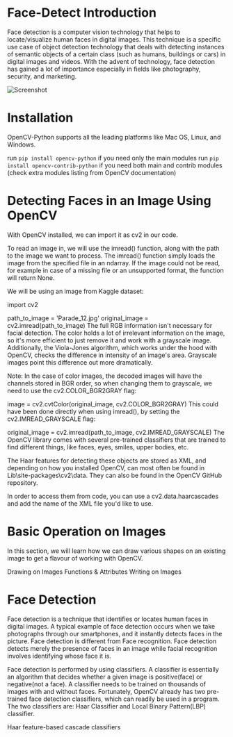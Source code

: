 # Face-Detect Introduction
Face detection is a computer vision technology that helps to locate/visualize human faces in digital images. This technique is a specific use case of object detection technology that deals with detecting instances of semantic objects of a certain class (such as humans, buildings or cars) in digital images and videos. With the advent of technology, face detection has gained a lot of importance especially in fields like photography, security, and marketing.


![Screenshot](https://user-images.githubusercontent.com/42518457/102313414-a1600180-3f96-11eb-8e36-f2e72eb3d2a6.png)


# Installation 
OpenCV-Python supports all the leading platforms like Mac OS, Linux, and Windows.

run ``pip install opencv-python`` if you need only the main modules
run ``pip install opencv-contrib-python`` if you need both main and contrib modules (check extra modules listing from OpenCV documentation)

# Detecting Faces in an Image Using OpenCV
With OpenCV installed, we can import it as cv2 in our code.

To read an image in, we will use the imread() function, along with the path to the image we want to process. The imread() function simply loads the image from the specified file in an ndarray. If the image could not be read, for example in case of a missing file or an unsupported format, the function will return None.

We will be using an image from Kaggle dataset:

import cv2

path_to_image = 'Parade_12.jpg'
original_image = cv2.imread(path_to_image)
The full RGB information isn't necessary for facial detection. The color holds a lot of irrelevant information on the image, so it's more efficient to just remove it and work with a grayscale image. Additionally, the Viola-Jones algorithm, which works under the hood with OpenCV, checks the difference in intensity of an image's area. Grayscale images point this difference out more dramatically.

Note: In the case of color images, the decoded images will have the channels stored in BGR order, so when changing them to grayscale, we need to use the cv2.COLOR_BGR2GRAY flag:

image = cv2.cvtColor(original_image, cv2.COLOR_BGR2GRAY)
This could have been done directly when using imread(), by setting the cv2.IMREAD_GRAYSCALE flag:

original_image = cv2.imread(path_to_image, cv2.IMREAD_GRAYSCALE)
The OpenCV library comes with several pre-trained classifiers that are trained to find different things, like faces, eyes, smiles, upper bodies, etc.

The Haar features for detecting these objects are stored as XML, and depending on how you installed OpenCV, can most often be found in Lib\site-packages\cv2\data. They can also be found in the OpenCV GitHub repository.

In order to access them from code, you can use a cv2.data.haarcascades and add the name of the XML file you'd like to use.

# Basic Operation on Images
In this section, we will learn how we can draw various shapes on an existing image to get a flavour of working with OpenCV.

Drawing on Images
Functions & Attributes
Writing on Images

# Face Detection
Face detection is a technique that identifies or locates human faces in digital images. A typical example of face detection occurs when we take photographs through our smartphones, and it instantly detects faces in the picture. Face detection is different from Face recognition. Face detection detects merely the presence of faces in an image while facial recognition involves identifying whose face it is.

Face detection is performed by using classifiers. A classifier is essentially an algorithm that decides whether a given image is positive(face) or negative(not a face). A classifier needs to be trained on thousands of images with and without faces. Fortunately, OpenCV already has two pre-trained face detection classifiers, which can readily be used in a program. The two classifiers are: Haar Classifier and Local Binary Pattern(LBP) classifier.

Haar feature-based cascade classifiers
